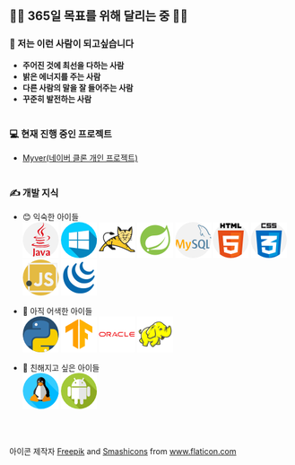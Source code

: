 ## 🏃‍♀️ 365일 목표를 위해 달리는 중 🏃‍♀️
### 👤 저는 이런 사람이 되고싶습니다
- <strong>주어진 것에 최선을 다하는 사람</strong>
- <strong>밝은 에너지를 주는 사람</strong>
- <strong>다른 사람의 말을 잘 들어주는 사람</strong>
- <strong>꾸준히 발전하는 사람</strong>
<br><br>

### 💻 현재 진행 중인 프로젝트
- [Myver(네이버 클론 개인 프로젝트)](https://github.com/aa991102/myver)
<br><br>

### ✍ 개발 지식
- 😊 익숙한 아이들<br>
![java](./icons/java.png) ![windows](./icons/windows.png) ![apache-tomcat](./icons/apache-tomcat.png) ![spring](./icons/spring.png) ![mysql](./icons/mysql.png) ![html5](./icons/html5.png) ![css3](./icons/css3.png) ![javascript](./icons/javascript.png) ![jquery](./icons/jquery.png)

- 🤔 아직 어색한 아이들<br>
![python](./icons/python.png) ![tensorflow](./icons/tensorflow.png) ![oracle](./icons/oracle.png) ![hadoop](./icons/hadoop.png)

 - 🤩 친해지고 싶은 아이들<br>
![linux](./icons/linux.png) ![android](./icons/android.png)

<br/><br/>

<div>아이콘 제작자 <a href="https://www.freepik.com" title="Freepik">Freepik</a> and <a href="https://smashicons.com/" title="Smashicons">Smashicons</a> from <a href="https://www.flaticon.com/kr/" title="Flaticon">www.flaticon.com</a></div>
